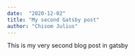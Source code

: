 ```yaml
---
date:  "2020-12-02"
title: "My second Gatsby post"
author: "Chisom Julius"
---
```


This is my very second blog post in gatsby